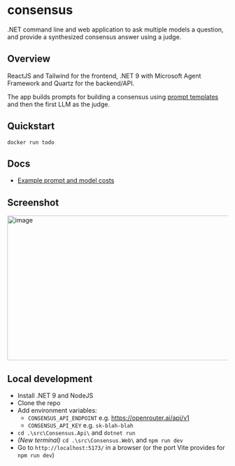 # consensus
.NET command line and web application to ask multiple models a question, and provide a synthesized consensus answer using a judge.

## Overview
ReactJS and Tailwind for the frontend, .NET 9 with Microsoft Agent Framework and Quartz for the backend/API.  

The app builds prompts for building a consensus using [prompt templates](https://github.com/yetanotherchris/consensus/tree/main/src/Consensus.Core/Templates) and then the first LLM as the judge.

## Quickstart

`docker run todo`

## Docs
- [Example prompt and model costs](./prompt-model-costs.md)

## Screenshot
<img width="773" height="331" alt="image" src="https://github.com/user-attachments/assets/2dc34183-d185-4294-b4d5-f9125fab44ea" />


## Local development

- Install .NET 9 and NodeJS
- Clone the repo
- Add environment variables:
  - `CONSENSUS_API_ENDPOINT` e.g. https://openrouter.ai/api/v1
  - `CONSENSUS_API_KEY` e.g. `sk-blah-blah`
- `cd .\src\Consensus.Api\` and `dotnet run`
- _(New terminal)_ `cd .\src\Consensus.Web\` and `npm run dev`
- Go to `http://localhost:5173/` in a browser (or the port Vite provides for `npm run dev`)